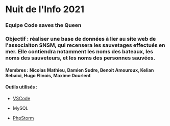 # Nuit de l'Info 2021


### Equipe Code saves the Queen

### Objectif : réaliser une base de données à lier au site web de l'associaiton SNSM, qui recensera les sauvetages effectués en mer. Elle contiendra notamment les noms des bateaux, les noms des sauveteurs, et les noms des personnes sauvées.


#### Membres : Nicolas Mathieu, Damien Sudre, Benoit Amouroux, Kelian Sebaici, Hugo Flinois, Maxime Dourlent

#### Outils utilisés :
- [VSCode](https://code.visualstudio.com/Download)

- MySQL

- [PhpStorm](https://www.jetbrains.com/fr-fr/phpstorm/download/#section=windows)
